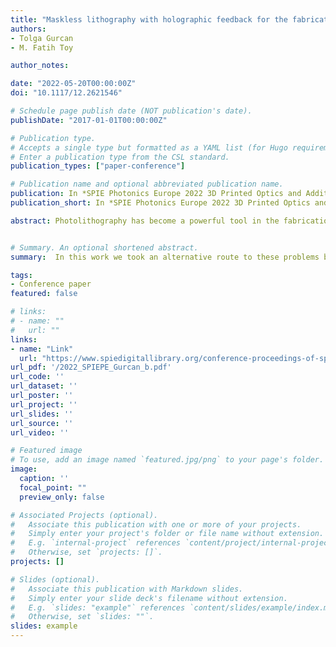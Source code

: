 ```yaml
---
title: "Maskless lithography with holographic feedback for the fabrication of optical elements"
authors:
- Tolga Gurcan
- M. Fatih Toy

author_notes:

date: "2022-05-20T00:00:00Z"
doi: "10.1117/12.2621546"

# Schedule page publish date (NOT publication's date).
publishDate: "2017-01-01T00:00:00Z"

# Publication type.
# Accepts a single type but formatted as a YAML list (for Hugo requirements).
# Enter a publication type from the CSL standard.
publication_types: ["paper-conference"]

# Publication name and optional abbreviated publication name.
publication: In *SPIE Photonics Europe 2022 3D Printed Optics and Additive Photonic Manufacturing III*, Proc. SPIE 12135, 1213508, Strasbourg
publication_short: In *SPIE Photonics Europe 2022 3D Printed Optics and Additive Photonic Manufacturing III*

abstract: Photolithography has become a powerful tool in the fabrication of micro-optical elements following the advancements in grayscale approaches. However, hitting tight design tolerance goals require precise control of all parameters such as temperature, resist nonlinearity or preventing vignetting. In this work we took an alternative route to these problems by combining maskless lithography with digital holography. Addition of digital holography enables the use of feedback by measuring the quantitative phase of specimen near real time and in situ nondestructively. After each near UV exposure, phase retardation map of exposed photopolymer is measured with digital holography part of the system. Any deviation from target phase is corrected by changing the pattern displayed on the mask. We showed that the proposed method reduces the standard deviation of resulting phase compared to traditional one-shot grayscale lithography. It also does not require any precalibration of photoresist and relaxes the constraints for uniform UV illumination in sample plane.


# Summary. An optional shortened abstract.
summary:  In this work we took an alternative route to these problems by combining maskless lithography with digital holography. Addition of digital holography enables the use of feedback by measuring the quantitative phase of specimen near real time and in situ nondestructively. After each near UV exposure, phase retardation map of exposed photopolymer is measured with digital holography part of the system. Any deviation from target phase is corrected by changing the pattern displayed on the mask.

tags:
- Conference paper
featured: false

# links:
# - name: ""
#   url: ""
links:
- name: "Link"
  url: "https://www.spiedigitallibrary.org/conference-proceedings-of-spie/12135/1213508/Maskless-lithography-with-holographic-feedback-for-the-fabrication-of-optical/10.1117/12.2621546.short"
url_pdf: '/2022_SPIEPE_Gurcan_b.pdf'
url_code: ''
url_dataset: ''
url_poster: ''
url_project: ''
url_slides: ''
url_source: ''
url_video: ''

# Featured image
# To use, add an image named `featured.jpg/png` to your page's folder. 
image:
  caption: ''
  focal_point: ""
  preview_only: false

# Associated Projects (optional).
#   Associate this publication with one or more of your projects.
#   Simply enter your project's folder or file name without extension.
#   E.g. `internal-project` references `content/project/internal-project/index.md`.
#   Otherwise, set `projects: []`.
projects: []

# Slides (optional).
#   Associate this publication with Markdown slides.
#   Simply enter your slide deck's filename without extension.
#   E.g. `slides: "example"` references `content/slides/example/index.md`.
#   Otherwise, set `slides: ""`.
slides: example
---
```



